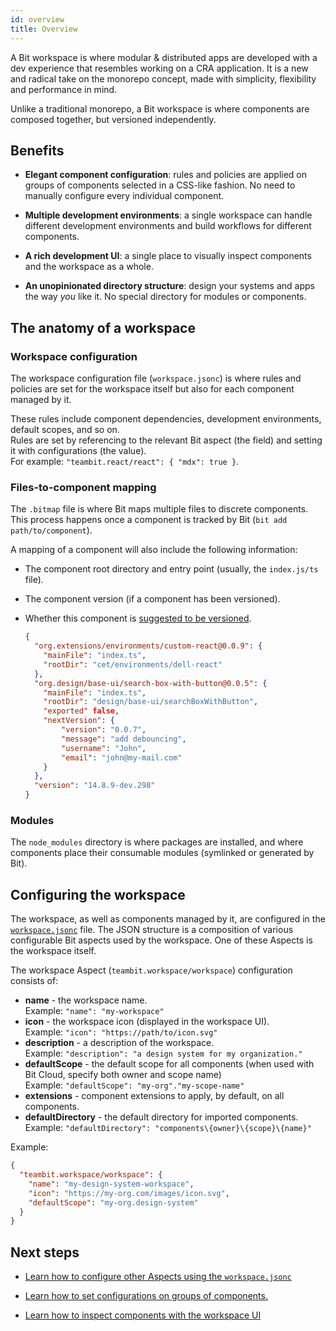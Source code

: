```yaml
---
id: overview
title: Overview
---
```


A Bit workspace is where modular & distributed apps are developed with a dev experience that resembles working on a CRA application.
It is a new and radical take on the monorepo concept, made with simplicity, flexibility and performance in mind.

Unlike a traditional monorepo, a Bit workspace is where components are composed together, but versioned independently.

## Benefits

- **Elegant component configuration**: rules and policies are applied on groups of components selected in a CSS-like fashion. No need to manually configure every individual component.

- **Multiple development environments**: a single workspace can handle different development environments and build workflows for different components.

- **A rich development UI**: a single place to visually inspect components and the workspace as a whole.

- **An unopinionated directory structure**: design your systems and apps the way _you_ like it. No special directory for modules or components.

## The anatomy of a workspace

### Workspace configuration

The workspace configuration file (`workspace.jsonc`) is where rules and policies are set for the workspace itself but also for each component managed by it.

These rules include component dependencies, development environments, default scopes, and so on.  
Rules are set by referencing to the relevant Bit aspect (the field) and setting it with configurations (the value).  
For example: `"teambit.react/react": { "mdx": true }`.

### Files-to-component mapping

The `.bitmap` file is where Bit maps multiple files to discrete components.
This process happens once a component is tracked by Bit (`bit add path/to/component`).

A mapping of a component will also include the following information:

- The component root directory and entry point (usually, the `index.js/ts` file).
- The component version (if a component has been versioned).
- Whether this component is [suggested to be versioned](#).

  ```json title="An example .bitmap file"
  {
    "org.extensions/environments/custom-react@0.0.9": {
      "mainFile": "index.ts",
      "rootDir": "cet/environments/dell-react"
    },
    "org.design/base-ui/search-box-with-button@0.0.5": {
      "mainFile": "index.ts",
      "rootDir": "design/base-ui/searchBoxWithButton",
      "exported" false,
      "nextVersion": {
          "version": "0.0.7",
          "message": "add debouncing",
          "username": "John",
          "email": "john@my-mail.com"
      }
    },
    "version": "14.8.9-dev.298"
  }
  ```

### Modules

The `node_modules` directory is where packages are installed, and where components place their consumable modules (symlinked or generated by Bit).

## Configuring the workspace

The workspace, as well as components managed by it, are configured in the [`workspace.jsonc`](#TODO) file.
The JSON structure is a composition of various configurable Bit aspects used by the workspace. One of these Aspects is the workspace itself.

The workspace Aspect (`teambit.workspace/workspace`) configuration consists of:

- **name** - the workspace name. <br />Example: `"name": "my-workspace"`
- **icon** - the workspace icon (displayed in the workspace UI). <br /> Example: `"icon": "https://path/to/icon.svg"`
- **description** - a description of the workspace. <br /> Example: `"description": "a design system for my organization."`
- **defaultScope** - the default scope for all components (when used with Bit Cloud, specify both owner and scope name) <br /> Example: `"defaultScope": "my-org"."my-scope-name"`
- **extensions** - component extensions to apply, by default, on all components.
- **defaultDirectory** - the default directory for imported components. <br /> Example: `"defaultDirectory": "components\{owner}\{scope}\{name}"`

Example:

```json
{
  "teambit.workspace/workspace": {
    "name": "my-design-system-workspace",
    "icon": "https://my-org.com/images/icon.svg",
    "defaultScope": "my-org.design-system"
  }
}
```

## Next steps

- [Learn how to configure other Aspects using the `workspace.jsonc`](#TODO)

- [Learn how to set configurations on groups of components.](#TODO)

- [Learn how to inspect components with the workspace UI](#TODO)
